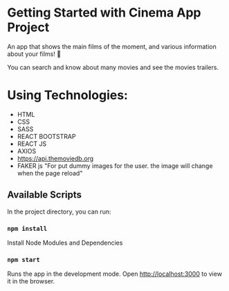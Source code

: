 # Getting Started with Cinema App Project

An app that shows the main films of the moment, and various information about your films! 🎥

You can search and know about many movies and see the movies trailers.

# Using Technologies:

- HTML
- CSS
- SASS
- REACT BOOTSTRAP
- REACT JS
- AXIOS
- https://api.themoviedb.org
- FAKER js "For put dummy images for the user. the image will change when the page reload"

## Available Scripts

In the project directory, you can run:

### `npm install`

Install Node Modules and Dependencies

### `npm start`

Runs the app in the development mode.
Open [http://localhost:3000](http://localhost:3000) to view it in the browser.
